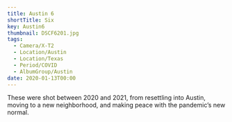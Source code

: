 ```yaml
---
title: Austin 6
shortTitle: Six
key: Austin6
thumbnail: DSCF6201.jpg
tags:
  - Camera/X-T2
  - Location/Austin
  - Location/Texas
  - Period/COVID
  - AlbumGroup/Austin
date: 2020-01-13T00:00
---
```

These were shot between 2020 and 2021, from resettling into Austin, moving to a new neighborhood, and making peace with the pandemic’s new normal.
